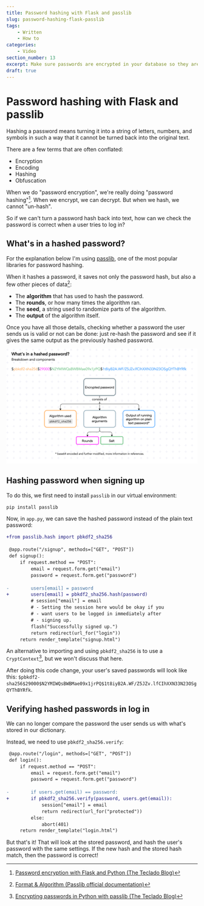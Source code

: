 ```yaml
---
title: Password hashing with Flask and passlib
slug: password-hashing-flask-passlib
tags:
    - Written
    - How to
categories:
    - Video
section_number: 13
excerpt: Make sure passwords are encrypted in your database so they are secure.
draft: true
---
```


# Password hashing with Flask and passlib

Hashing a password means turning it into a string of letters, numbers, and symbols in such a way that it cannot be turned back into the original text.

There are a few terms that are often conflated:

- Encryption
- Encoding
- Hashing
- Obfuscation

When we do "password encryption", we're really doing "password hashing"[^password_encryption_post]. When we encrypt, we can decrypt. But when we hash, we cannot "un-hash".

So if we can't turn a password hash back into text, how can we check the password is correct when a user tries to log in?

## What's in a hashed password?

For the explanation below I'm using [passlib](https://passlib.readthedocs.io/en/stable/index.html), one of the most popular libraries for password hashing.

When it hashes a password, it saves not only the password hash, but also a few other pieces of data[^hashed_password_format]:

- The **algorithm** that has used to hash the password.
- The **rounds**, or how many times the algorithm ran.
- The **seed**, a string used to randomize parts of the algorithm.
- The **output** of the algorithm itself.

Once you have all those details, checking whether a password the user sends us is valid or not can be done: just re-hash the password and see if it gives the same output as the previously hashed password.

![Diagram of composition of a hashed password](./assets/password-encryption.drawio.png)

## Hashing password when signing up

To do this, we first need to install `passlib` in our virtual environment:

```
pip install passlib
```

Now, in `app.py`, we can save the hashed password instead of the plain text password:

```diff
+from passlib.hash import pbkdf2_sha256

 @app.route("/signup", methods=["GET", "POST"])
 def signup():
     if request.method == "POST":
         email = request.form.get("email")
         password = request.form.get("password")

-        users[email] = password
+        users[email] = pbkdf2_sha256.hash(password)
         # session["email"] = email
         # - Setting the session here would be okay if you
         # - want users to be logged in immediately after
         # - signing up.
         flash("Successfully signed up.")
         return redirect(url_for("login"))
     return render_template("signup.html")
```

An alternative to importing and using `pbkdf2_sha256` is to use a `CryptContext`[^encryption_passlib_post], but we won't discuss that here.

After doing this code change, your user's saved passwords will look like this: `$pbkdf2-sha256$29000$N2YMIWQsBWBMae09x1jrPQ$1t8iyB2A.WF/Z5JZv.lfCIhXXN33N23OSgQYThBYRfk`.

## Verifying hashed passwords in log in

We can no longer compare the password the user sends us with what's stored in our dictionary.

Instead, we need to use `pbkdf2_sha256.verify`:

```diff
 @app.route("/login", methods=["GET", "POST"])
 def login():
     if request.method == "POST":
         email = request.form.get("email")
         password = request.form.get("password")

-        if users.get(email) == password:
+        if pbkdf2_sha256.verify(password, users.get(email)):
             session["email"] = email
             return redirect(url_for("protected"))
         else:
             abort(401)
     return render_template("login.html")
```

But that's it! That will look at the stored password, and hash the user's password with the same settings. If the new hash and the stored hash match, then the password is correct!

[^hashed_password_format]: [Format & Algorithm (Passlib official documentation)](https://passlib.readthedocs.io/en/stable/lib/passlib.hash.pbkdf2_digest.html#format-algorithm)
[^password_encryption_post]: [Password encryption with Flask and Python (The Teclado Blog)](https://blog.teclado.com/learn-python-password-encryption-with-flask/)
[^encryption_passlib_post]: [Encrypting passwords in Python with passlib (The Teclado Blog)](https://blog.teclado.com/learn-python-encrypting-passwords-python-flask-and-passlib/)